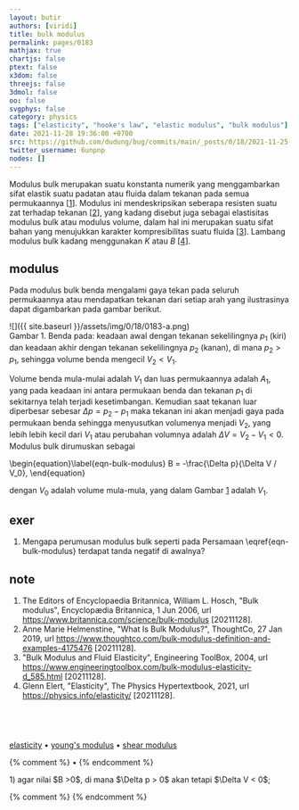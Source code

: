 ```yaml
---
layout: butir
authors: [viridi]
title: bulk modulus
permalink: pages/0183
mathjax: true
chartjs: false
ptext: false
x3dom: false
threejs: false
3dmol: false
oo: false
svgphys: false
category: physics
tags: ["elasticity", "hooke's law", "elastic modulus", "bulk modulus"]
date: 2021-11-28 19:36:00 +0700
src: https://github.com/dudung/bug/commits/main/_posts/0/18/2021-11-25-sbulk-modulus.md
twitter_username: 6unpnp
nodes: []
---
```

Modulus bulk merupakan suatu konstanta numerik yang menggambarkan sifat elastik suatu padatan atau fluida dalam tekanan pada semua permukaannya [[1](#r01)]. Modulus ini mendeskripsikan seberapa resisten suatu zat terhadap tekanan [[2](#r02)], yang kadang disebut juga sebagai elastisitas modulus bulk atau modulus volume, dalam hal ini merupakan suatu sifat bahan yang menujukkan karakter kompresibilitas suatu fluida [[3](#r03)]. Lambang modulus bulk kadang menggunakan $K$ atau $B$ [[4](#r04)].


## modulus
Pada modulus bulk benda mengalami gaya tekan pada seluruh permukaannya atau mendapatkan tekanan dari setiap arah yang ilustrasinya dapat digambarkan pada gambar berikut.

![]({{ site.baseurl }}/assets/img/0/18/0183-a.png) \
Gambar <a name="fig1">1</a>. Benda pada: keadaan awal dengan tekanan sekelilingnya $p_1$ (kiri) dan keadaan akhir dengan tekanan sekelilingnya $p_2$ (kanan), di mana $p_2 > p_1$, sehingga volume benda mengecil $V_2 < V_1$.

Volume benda mula-mulai adalah $V_1$ dan luas permukaannya adalah $A_1$, yang pada keadaan ini antara permukaan benda dan tekanan $p_1$ di sekitarnya telah terjadi kesetimbangan. Kemudian saat tekanan luar diperbesar sebesar $\Delta p = p_2 - p_1$ maka tekanan ini akan menjadi gaya pada permukaan benda sehingga menyusutkan volumenya menjadi $V_2$, yang lebih lebih kecil dari $V_1$ atau perubahan volumnya adalah $\Delta V = V_2 - V_1 < 0$. Modulus bulk dirumuskan sebagai

\begin{equation}\label{eqn-bulk-modulus}
B = -\frac{\Delta p}{\Delta V / V_0},
\end{equation}

dengan $V_0$ adalah volume mula-mula, yang dalam Gambar [1](#fig1) adalah $V_1$.


## exer
1. Mengapa perumusan modulus bulk seperti pada Persamaan \eqref{eqn-bulk-modulus} terdapat tanda negatif di awalnya?


## note
1. <a name="r01"></a>The Editors of Encyclopaedia Britannica, William L. Hosch, "Bulk modulus", Encyclop&aelig;dia Britannica, 1 Jun 2006, url <https://www.britannica.com/science/bulk-modulus> [20211128].
2. <a name="r02"></a>Anne Marie Helmenstine, "What Is Bulk Modulus?", ThoughtCo, 27 Jan 2019, url <https://www.thoughtco.com/bulk-modulus-definition-and-examples-4175476> [20211128].
3. <a name="r03"></a>"Bulk Modulus and Fluid Elasticity", Engineering ToolBox, 2004, url <https://www.engineeringtoolbox.com/bulk-modulus-elasticity-d_585.html> [20211128].
4. <a name="r04"></a>Glenn Elert, "Elasticity", The Physics Hypertextbook, 2021, url <https://physics.info/elasticity/> [20211128].


## &nbsp;
[elasticity](0180.html) &bull; [young's modulus](0181.html) &bull; [shear modulus](0182.html)

{% comment %} []() &bull; []() {% endcomment %}


<ans>
1) agar nilai $B >0$, di mana $\Delta p > 0$ akan tetapi $\Delta V < 0$; &nbsp;
</ans>


{% comment %}
{% endcomment %}
